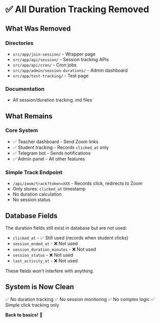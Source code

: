# ✅ All Duration Tracking Removed

## What Was Removed

### Directories

- `src/app/join-session/` - Wrapper page
- `src/app/api/session/` - Session tracking APIs
- `src/app/api/cron/` - Cron jobs
- `src/app/admin/session-durations/` - Admin dashboard
- `src/app/test-tracking/` - Test page

### Documentation

- All session/duration tracking .md files

## What Remains

### Core System

- ✅ Teacher dashboard - Send Zoom links
- ✅ Student tracking - Records `clicked_at` only
- ✅ Telegram bot - Sends notifications
- ✅ Admin panel - All other features

### Simple Track Endpoint

- `/api/zoom/track?token=XXX` - Records click, redirects to Zoom
- Only stores: `clicked_at` timestamp
- No duration calculation
- No session status

## Database Fields

The duration fields still exist in database but are not used:

- `clicked_at` - ✅ Still used (records when student clicks)
- `session_ended_at` - ❌ Not used
- `session_duration_minutes` - ❌ Not used
- `session_status` - ❌ Not used
- `last_activity_at` - ❌ Not used

These fields won't interfere with anything.

## System is Now Clean

✅ No duration tracking
✅ No session monitoring
✅ No complex logic
✅ Simple click tracking only

**Back to basics!** 🎉
